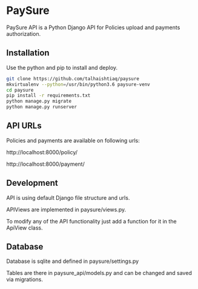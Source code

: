 # PaySure
PaySure API is a Python Django API for Policies upload and payments authorization.

## Installation

Use the python and pip to install and deploy.

```bash
git clone https://github.com/talhaishtiaq/paysure
mkvirtualenv --python=/usr/bin/python3.6 paysure-venv
cd paysure
pip install -r requirements.txt
python manage.py migrate
python manage.py runserver
```

## API URLs

Policies and payments are available on following urls:

http://localhost:8000/policy/

http://localhost:8000/payment/

## Development

API is using default Django file structure and urls.

APIViews are implemented in paysure/views.py.

To modify any of the API functionality just add a function for it in the ApiView class.

## Database

Database is sqlite and defined in paysure/settings.py

Tables are there in paysure_api/models.py and can be changed and saved via migrations.
